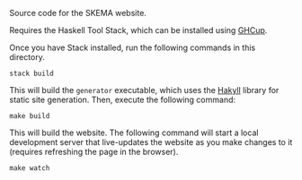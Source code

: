 Source code for the SKEMA website.

Requires the Haskell Tool Stack, which can be installed using
[GHCup](https://www.haskell.org/ghcup/).

Once you have Stack installed, run the following commands in this directory.

```
stack build
```

This will build the `generator` executable, which uses the
[Hakyll](https://jaspervdj.be/hakyll/) library for static site generation.
Then, execute the following command:

```
make build
```

This will build the website. The following command will start a local
development server that live-updates the website as you make changes to it
(requires refreshing the page in the browser).

```
make watch
```
